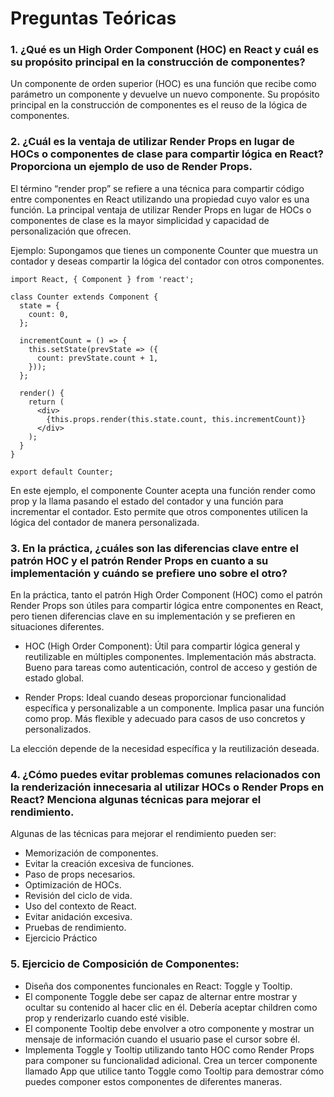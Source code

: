 # Preguntas Teóricas
### 1. ¿Qué es un High Order Component (HOC) en React y cuál es su propósito principal en la construcción de componentes?

Un componente de orden superior (HOC) es una función que recibe como parámetro un componente y devuelve un nuevo componente. Su propósito principal en la construcción de componentes es el reuso de la lógica de componentes.

### 2. ¿Cuál es la ventaja de utilizar Render Props en lugar de HOCs o componentes de clase para compartir lógica en React? Proporciona un ejemplo de uso de Render Props.

El término “render prop” se refiere a una técnica para compartir código entre componentes en React utilizando una propiedad cuyo valor es una función. La principal ventaja de utilizar Render Props en lugar de HOCs o componentes de clase es la mayor simplicidad y capacidad de personalización que ofrecen.

Ejemplo:
Supongamos que tienes un componente Counter que muestra un contador y deseas compartir la lógica del contador con otros componentes.

```
import React, { Component } from 'react';

class Counter extends Component {
  state = {
    count: 0,
  };

  incrementCount = () => {
    this.setState(prevState => ({
      count: prevState.count + 1,
    }));
  };

  render() {
    return (
      <div>
        {this.props.render(this.state.count, this.incrementCount)}
      </div>
    );
  }
}

export default Counter;
```

En este ejemplo, el componente Counter acepta una función render como prop y la llama pasando el estado del contador y una función para incrementar el contador. Esto permite que otros componentes utilicen la lógica del contador de manera personalizada.

### 3. En la práctica, ¿cuáles son las diferencias clave entre el patrón HOC y el patrón Render Props en cuanto a su implementación y cuándo se prefiere uno sobre el otro?

En la práctica, tanto el patrón High Order Component (HOC) como el patrón Render Props son útiles para compartir lógica entre componentes en React, pero tienen diferencias clave en su implementación y se prefieren en situaciones diferentes.

* HOC (High Order Component): Útil para compartir lógica general y reutilizable en múltiples componentes. Implementación más abstracta. Bueno para tareas como autenticación, control de acceso y gestión de estado global.

* Render Props: Ideal cuando deseas proporcionar funcionalidad específica y personalizable a un componente. Implica pasar una función como prop. Más flexible y adecuado para casos de uso concretos y personalizados.

La elección depende de la necesidad específica y la reutilización deseada.

### 4. ¿Cómo puedes evitar problemas comunes relacionados con la renderización innecesaria al utilizar HOCs o Render Props en React? Menciona algunas técnicas para mejorar el rendimiento.

Algunas de las técnicas para mejorar el rendimiento pueden ser:

* Memorización de componentes.
* Evitar la creación excesiva de funciones.
* Paso de props necesarios.
* Optimización de HOCs.
* Revisión del ciclo de vida.
* Uso del contexto de React.
* Evitar anidación excesiva.
* Pruebas de rendimiento.
* Ejercicio Práctico

### 5. Ejercicio de Composición de Componentes:

* Diseña dos componentes funcionales en React: Toggle y Tooltip.
* El componente Toggle debe ser capaz de alternar entre mostrar y ocultar su contenido al hacer clic en él. Debería aceptar children como prop y renderizarlo cuando esté visible.
* El componente Tooltip debe envolver a otro componente y mostrar un mensaje de información cuando el usuario pase el cursor sobre él.
* Implementa Toggle y Tooltip utilizando tanto HOC como Render Props para componer su funcionalidad adicional.
Crea un tercer componente llamado App que utilice tanto Toggle como Tooltip para demostrar cómo puedes componer estos componentes de diferentes maneras.


